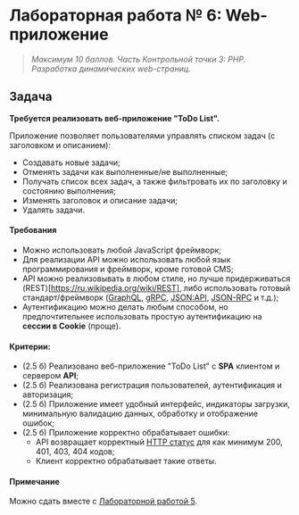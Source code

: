 # Лабораторная работа № 6: Web-приложение

> *Максимум 10 баллов. Часть Контрольной точки 3: PHP. Разработка динамических web-страниц.*

## Задача

**Требуется реализовать веб-приложение "ToDo List".**

Приложение позволяет пользователями управлять списком задач (с заголовком и описанием):
- Создавать новые задачи;
- Отменять задачи как выполненные/не выполненные;
- Получать список всех задач, а также фильтровать их по заголовку и состоянию выполнения;
- Изменять заголовок и описание задачи;
- Удалять задачи.

#### Требования

- Можно использовать любой JavaScript фреймворк;
- Для реализации API можно использовать любой язык программирования и фреймворк, кроме готовой CMS;
- API можно реализовывать в любом стиле, но лучше придерживаться (REST)[https://ru.wikipedia.org/wiki/REST], либо использовать готовый стандарт/фреймворк ([GraphQL](https://graphql.org), [gRPC](https://grpc.io/), [JSON:API](https://jsonapi.org/), [JSON-RPC](https://www.jsonrpc.org/) и т.д.);
- Аутентификацию можно делать любым способом, но предпочтительнее использовать простую аутентификацию на **сессии в Cookie** (проще).

#### Критерии:

- (2.5 б) Реализовано веб-приложение "ToDo List" с **SPA** клиентом и сервером **API**;
- (2.5 б) Реализована регистрация пользователей, аутентификация и авторизация;
- (2.5 б) Приложение имеет удобный интерфейс, индикаторы загрузки, минимальную валидацию данных, обработку и отображение ошибок;
- (2.5 б) Приложение корректно обрабатывает ошибки:
    - API возвращает корректный [HTTP статус](https://ru.wikipedia.org/wiki/%D0%A1%D0%BF%D0%B8%D1%81%D0%BE%D0%BA_%D0%BA%D0%BE%D0%B4%D0%BE%D0%B2_%D1%81%D0%BE%D1%81%D1%82%D0%BE%D1%8F%D0%BD%D0%B8%D1%8F_HTTP) для как минимум 200, 401, 403, 404 кодов;
    - Клиент корректно обрабатывает такие ответы.

#### Примечание

Можно сдать вместе с [Лабораторной работой 5](/labs/5-SPA/5-SPA.md).
